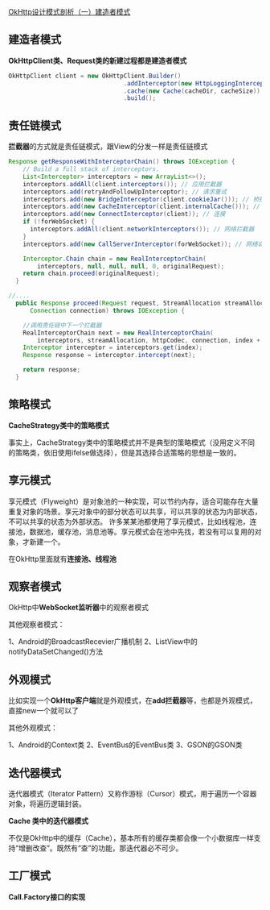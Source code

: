 [OkHttp设计模式剖析（一）建造者模式](https://www.jianshu.com/p/8d69fd920166)

## 建造者模式

**OkHttpClient类、Request类的新建过程都是建造者模式**

```java
OkHttpClient client = new OkHttpClient.Builder()
                                .addInterceptor(new HttpLoggingInterceptor())  //增加拦截器
                                .cache(new Cache(cacheDir, cacheSize))  //设置用于读取和写入缓存响应的响应缓存。
                                .build();
```

## 责任链模式

**拦截器**的方式就是责任链模式，跟View的分发一样是责任链模式

```java
Response getResponseWithInterceptorChain() throws IOException {
    // Build a full stack of interceptors.
    List<Interceptor> interceptors = new ArrayList<>();
    interceptors.addAll(client.interceptors()); // 应用拦截器
    interceptors.add(retryAndFollowUpInterceptor); // 请求重试
    interceptors.add(new BridgeInterceptor(client.cookieJar())); // 桥接
    interceptors.add(new CacheInterceptor(client.internalCache())); // 缓存
    interceptors.add(new ConnectInterceptor(client)); // 连接
    if (!forWebSocket) {
      interceptors.addAll(client.networkInterceptors()); // 网络拦截器
    }
    interceptors.add(new CallServerInterceptor(forWebSocket)); // 网络调用

    Interceptor.Chain chain = new RealInterceptorChain(
        interceptors, null, null, null, 0, originalRequest);
    return chain.proceed(originalRequest);
  }

//....
  public Response proceed(Request request, StreamAllocation streamAllocation, HttpCodec httpCodec,
      Connection connection) throws IOException {

    //调用责任链中下一个拦截器
    RealInterceptorChain next = new RealInterceptorChain(
        interceptors, streamAllocation, httpCodec, connection, index + 1, request);
    Interceptor interceptor = interceptors.get(index);
    Response response = interceptor.intercept(next);

    return response;
  }
```

## 策略模式
**CacheStrategy类中的策略模式**

事实上，CacheStrategy类中的策略模式并不是典型的策略模式（没用定义不同的策略类，依旧使用ifelse做选择），但是其选择合适策略的思想是一致的。

## 享元模式

享元模式（Flyweight）是对象池的一种实现，可以节约内存，适合可能存在大量重复对象的场景。享元对象中的部分状态可以共享，可以共享的状态为内部状态，不可以共享的状态为外部状态。
 许多某某池都使用了享元模式，比如线程池，连接池，数据池，缓存池，消息池等。享元模式会在池中先找，若没有可以复用的对象，才新建一个。

在OkHttp里面就有**连接池、线程池**

## 观察者模式

OkHttp中**WebSocket监听器**中的观察者模式

其他观察者模式：

1、Android的BroadcastRecevier广播机制
2、ListView中的notifyDataSetChanged()方法

## 外观模式

比如实现一个**OkHttp客户端**就是外观模式，在**add拦截器**等，也都是外观模式，直接new一个就可以了

其他外观模式：

1、Android的Context类
2、EventBus的EventBus类
3、GSON的GSON类

## 迭代器模式

迭代器模式（Iterator Pattern）又称作游标（Cursor）模式，用于遍历一个容器对象，将遍历逻辑封装。

**Cache 类中的迭代器模式**

不仅是OkHttp中的缓存（Cache），基本所有的缓存类都会像一个小数据库一样支持“增删改查”。既然有“查”的功能，那迭代器必不可少。

## 工厂模式

**Call.Factory接口的实现**